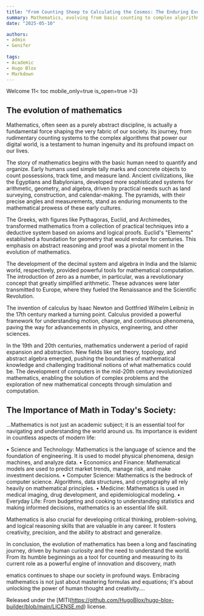 ```yaml
---
title: "From Counting Sheep to Calculating the Cosmos: The Enduring Evolution of Mathematics"
summary: Mathematics, evolving from basic counting to complex algorithms, profoundly shapes society. Its journey, marked by contributions from Egyptians, Greeks, Indians, and Europeans, revolutionized science, engineering, economics, computer science, and medicine. The importance of math lies in its ability to foster critical thinking, problem-solving, and innovation, making it essential for navigating the modern world.
date: "2025-05-10"

authors:
- admin
- Genifer
  
tags:
- Academic
- Hugo Blox
- Markdown
---
```

Welcome
11< toc mobile_only=true is_open=true >3}

## The evolution of mathematics

Mathematics, often seen as a purely abstract discipline, is actually a fundamental force shaping the very fabric of our society. Its journey, from rudimentary counting systems to the complex algorithms that power our digital world, is a testament to human ingenuity and its profound impact on our lives.

The story of mathematics begins with the basic human need to quantify and organize. Early humans used simple tally marks and concrete objects to count possessions, track time, and measure land. Ancient civilizations, like the Egyptians and Babylonians, developed more sophisticated systems for arithmetic, geometry, and algebra, driven by practical needs such as land surveying, construction, and calendar-making. The pyramids, with their precise angles and measurements, stand as enduring monuments to the mathematical prowess of these early cultures.

The Greeks, with figures like Pythagoras, Euclid, and Archimedes, transformed mathematics from a collection of practical techniques into a deductive system based on axioms and logical proofs. Euclid's "Elements" established a foundation for geometry that would endure for centuries. This emphasis on abstract reasoning and proof was a pivotal moment in the evolution of mathematics.

The development of the decimal system and algebra in India and the Islamic world, respectively, provided powerful tools for mathematical computation. The introduction of zero as a number, in particular, was a revolutionary concept that greatly simplified arithmetic. These advances were later transmitted to Europe, where they fueled the Renaissance and the Scientific Revolution.

The invention of calculus by Isaac Newton and Gottfried Wilhelm Leibniz in the 17th century marked a turning point. Calculus provided a powerful framework for understanding motion, change, and continuous phenomena, paving the way for advancements in physics, engineering, and other sciences.

In the 19th and 20th centuries, mathematics underwent a period of rapid expansion and abstraction. New fields like set theory, topology, and abstract algebra emerged, pushing the boundaries of mathematical knowledge and challenging traditional notions of what mathematics could be. The development of computers in the mid-20th century revolutionized mathematics, enabling the solution of complex problems and the exploration of new mathematical concepts through simulation and computation.

## The Importance of Math in Today's Society:

...Mathematics is not just an academic subject; it is an essential tool for navigating and understanding the world around us. Its importance is evident in countless aspects of modern life:

•  Science and Technology: Mathematics is the language of science and the foundation of engineering. It is used to model physical phenomena, design machines, and analyze data.
•  Economics and Finance: Mathematical models are used to predict market trends, manage risk, and make investment decisions.
•  Computer Science: Mathematics is the bedrock of computer science. Algorithms, data structures, and cryptography all rely heavily on mathematical principles.
•  Medicine: Mathematics is used in medical imaging, drug development, and epidemiological modeling.
•  Everyday Life: From budgeting and cooking to understanding statistics and making informed decisions, mathematics is an essential life skill.

Mathematics is also crucial for developing critical thinking, problem-solving, and logical reasoning skills that are valuable in any career. It fosters creativity, precision, and the ability to abstract and generalize.

In conclusion, the evolution of mathematics has been a long and fascinating journey, driven by human curiosity and the need to understand the world. From its humble beginnings as a tool for counting and measuring to its current role as a powerful engine of innovation and discovery, math


ematics continues to shape our society in profound ways. Embracing mathematics is not just about mastering formulas and equations; it's about unlocking the power of human thought and creativity....

Released under the [MITI(https://github.com/HugoBlox/hugo-blox-builder/blob/main/LICENSE.md) license.
